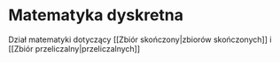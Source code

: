 # Matematyka dyskretna

Dział matematyki dotyczący [[Zbiór skończony|zbiorów skończonych]] i [[Zbiór przeliczalny|przeliczalnych]]